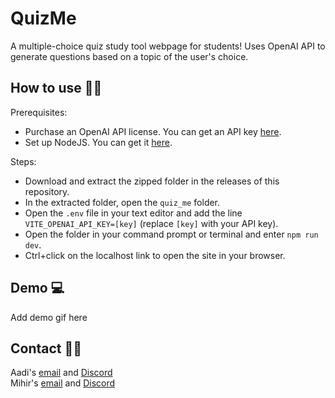 QuizMe
=======
A multiple-choice quiz study tool webpage for students! Uses OpenAI API to generate questions based on a topic of the user's choice.

## How to use 🧑‍🎓

Prerequisites:
- Purchase an OpenAI API license. You can get an API key [here](https://platform.openai.com/).
- Set up NodeJS. You can get it [here](https://nodejs.org/en/download).

Steps:
- Download and extract the zipped folder in the releases of this repository.
- In the extracted folder, open the `quiz_me` folder.
- Open the `.env` file in your text editor and add the line `VITE_OPENAI_API_KEY=[key]` (replace `[key]` with your API key).
- Open the folder in your command prompt or terminal and enter `npm run dev`.
- Ctrl+click on the localhost link to open the site in your browser.


## Demo 💻
Add demo gif here

## Contact 👨‍💻
Aadi's [email](mailto:aadibhat09@gmail.com) and [Discord](https://discordapp.com/users/779065933029310474)<br>
Mihir's [email](mailto:mihirnbapat@gmail.com) and [Discord](https://discordapp.com/users/693514463093063780)

